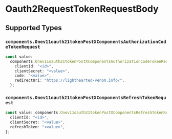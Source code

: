 # Oauth2RequestTokenRequestBody


## Supported Types

### `components.Onev11oauth21tokenPostXComponentsAuthorizationCodeTokenRequest`

```typescript
const value:
  components.Onev11oauth21tokenPostXComponentsAuthorizationCodeTokenRequest = {
    clientId: "<id>",
    clientSecret: "<value>",
    code: "<value>",
    redirectUri: "https://lighthearted-venom.info/",
  };
```

### `components.Onev11oauth21tokenPostXComponentsRefreshTokenRequest`

```typescript
const value: components.Onev11oauth21tokenPostXComponentsRefreshTokenRequest = {
  clientId: "<id>",
  clientSecret: "<value>",
  refreshToken: "<value>",
};
```

